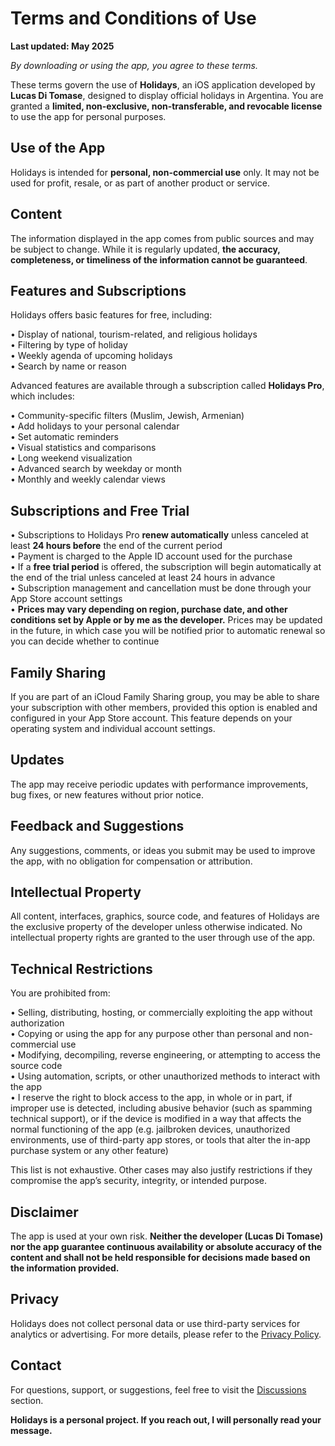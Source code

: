 # Terms and Conditions of Use

**Last updated: May 2025**

*By downloading or using the app, you agree to these terms.*

These terms govern the use of **Holidays**, an iOS application developed by **Lucas Di Tomase**, designed to display official holidays in Argentina. You are granted a **limited, non-exclusive, non-transferable, and revocable license** to use the app for personal purposes.

## Use of the App

Holidays is intended for **personal, non-commercial use** only. It may not be used for profit, resale, or as part of another product or service.

## Content

The information displayed in the app comes from public sources and may be subject to change. While it is regularly updated, **the accuracy, completeness, or timeliness of the information cannot be guaranteed**.

## Features and Subscriptions

Holidays offers basic features for free, including:

• Display of national, tourism-related, and religious holidays  
• Filtering by type of holiday  
• Weekly agenda of upcoming holidays  
• Search by name or reason  

Advanced features are available through a subscription called **Holidays Pro**, which includes:

• Community-specific filters (Muslim, Jewish, Armenian)  
• Add holidays to your personal calendar  
• Set automatic reminders  
• Visual statistics and comparisons  
• Long weekend visualization  
• Advanced search by weekday or month  
• Monthly and weekly calendar views  

## Subscriptions and Free Trial

• Subscriptions to Holidays Pro **renew automatically** unless canceled at least **24 hours before** the end of the current period  
• Payment is charged to the Apple ID account used for the purchase  
• If a **free trial period** is offered, the subscription will begin automatically at the end of the trial unless canceled at least 24 hours in advance  
• Subscription management and cancellation must be done through your App Store account settings  
• **Prices may vary depending on region, purchase date, and other conditions set by Apple or by me as the developer.** Prices may be updated in the future, in which case you will be notified prior to automatic renewal so you can decide whether to continue  

## Family Sharing

If you are part of an iCloud Family Sharing group, you may be able to share your subscription with other members, provided this option is enabled and configured in your App Store account. This feature depends on your operating system and individual account settings.

## Updates

The app may receive periodic updates with performance improvements, bug fixes, or new features without prior notice.

## Feedback and Suggestions

Any suggestions, comments, or ideas you submit may be used to improve the app, with no obligation for compensation or attribution.

## Intellectual Property

All content, interfaces, graphics, source code, and features of Holidays are the exclusive property of the developer unless otherwise indicated. No intellectual property rights are granted to the user through use of the app.

## Technical Restrictions

You are prohibited from:

• Selling, distributing, hosting, or commercially exploiting the app without authorization  
• Copying or using the app for any purpose other than personal and non-commercial use  
• Modifying, decompiling, reverse engineering, or attempting to access the source code  
• Using automation, scripts, or other unauthorized methods to interact with the app  
• I reserve the right to block access to the app, in whole or in part, if improper use is detected, including abusive behavior (such as spamming technical support), or if the device is modified in a way that affects the normal functioning of the app (e.g. jailbroken devices, unauthorized environments, use of third-party app stores, or tools that alter the in-app purchase system or any other feature)  

This list is not exhaustive. Other cases may also justify restrictions if they compromise the app’s security, integrity, or intended purpose.

## Disclaimer

The app is used at your own risk. **Neither the developer (Lucas Di Tomase) nor the app guarantee continuous availability or absolute accuracy of the content and shall not be held responsible for decisions made based on the information provided.**

## Privacy

Holidays does not collect personal data or use third-party services for analytics or advertising. For more details, please refer to the [Privacy Policy](https://lucasditomase.github.io/Feriados/en/privacy-policy).

## Contact

For questions, support, or suggestions, feel free to visit the [Discussions](https://github.com/lucasditomase/Feriados/discussions) section.

**Holidays is a personal project. If you reach out, I will personally read your message.**
